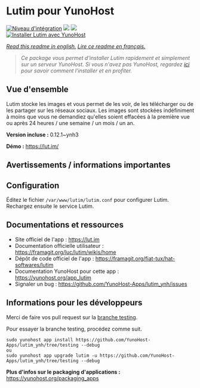 # Lutim pour YunoHost

[![Niveau d'intégration](https://dash.yunohost.org/integration/lutim.svg)](https://dash.yunohost.org/appci/app/lutim) ![](https://ci-apps.yunohost.org/ci/badges/lutim.status.svg) ![](https://ci-apps.yunohost.org/ci/badges/lutim.maintain.svg)  
[![Installer Lutim avec YunoHost](https://install-app.yunohost.org/install-with-yunohost.svg)](https://install-app.yunohost.org/?app=lutim)

*[Read this readme in english.](./README.md)*
*[Lire ce readme en français.](./README_fr.md)*

> *Ce package vous permet d'installer Lutim rapidement et simplement sur un serveur YunoHost.
Si vous n'avez pas YunoHost, regardez [ici](https://yunohost.org/#/install) pour savoir comment l'installer et en profiter.*

## Vue d'ensemble

Lutim stocke les images et vous permet de les voir, de les télécharger ou de les partager sur les réseaux sociaux.
Les images sont stockées indéfiniment à moins que vous ne demandiez qu'elles soient effacées à la première vue ou après 24 heures / une semaine / un mois / un an.

**Version incluse :** 0.12.1~ynh3

**Démo :** https://lut.im/

## Avertissements / informations importantes

## Configuration

Éditez le fichier `/var/www/lutim/lutim.conf` pour configurer Lutim.
Rechargez ensuite le service Lutim.

## Documentations et ressources

* Site officiel de l'app : https://lut.im
* Documentation officielle utilisateur : https://framagit.org/luc/lutim/wikis/home
* Dépôt de code officiel de l'app : https://framagit.org/fiat-tux/hat-softwares/lutim
* Documentation YunoHost pour cette app : https://yunohost.org/app_lutim
* Signaler un bug : https://github.com/YunoHost-Apps/lutim_ynh/issues

## Informations pour les développeurs

Merci de faire vos pull request sur la [branche testing](https://github.com/YunoHost-Apps/lutim_ynh/tree/testing).

Pour essayer la branche testing, procédez comme suit.
```
sudo yunohost app install https://github.com/YunoHost-Apps/lutim_ynh/tree/testing --debug
ou
sudo yunohost app upgrade lutim -u https://github.com/YunoHost-Apps/lutim_ynh/tree/testing --debug
```

**Plus d'infos sur le packaging d'applications :** https://yunohost.org/packaging_apps